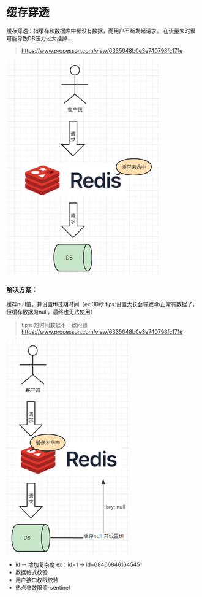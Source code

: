 # 缓存穿透

缓存穿透：指缓存和数据库中都没有数据，而用户不断发起请求。
在流量大时很可能导致DB压力过大挂掉...

> https://www.processon.com/view/6335048b0e3e740798fc171e

![redis-缓存穿透.png](images/redis-缓存穿透.png)

### 解决方案：

缓存null值，并设置ttl过期时间（ex:30秒 tips:设置太长会导致db正常有数据了，但缓存数据为null，最终也无法使用）

> tips: 短时间数据不一致问题
> https://www.processon.com/view/6335048b0e3e740798fc171e

![redis-缓存穿透.png](images/redis-缓存穿透-解决.png)

- id -- 增加复杂度 ex：id=1 -> id=684668461645451
- 数据格式校验
- 用户接口权限校验
- 热点参数限流-sentinel